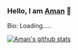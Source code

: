 ### Hello, I am [Aman](https://amankr1619.github.io/) 👋

Bio:
Loading.....

[![Aman's github stats](https://github-readme-stats.vercel.app/api?username=amankr1619)](https://github.com/anuraghazra/github-readme-stats)
<!-- Thanks to Anurag Hazra -->
